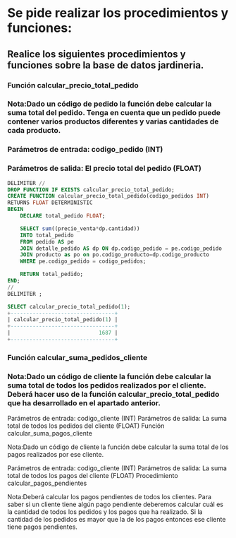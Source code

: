 # Se pide realizar los procedimientos y funciones:

## Realice los siguientes procedimientos y funciones sobre la base de datos jardineria.

### Función calcular_precio_total_pedido
### Nota:Dado un código de pedido la función debe calcular la suma total del pedido. Tenga en cuenta que un pedido puede contener varios productos diferentes y varias cantidades de cada producto.
### Parámetros de entrada: codigo_pedido (INT)
### Parámetros de salida: El precio total del pedido (FLOAT)

```sql
DELIMITER //
DROP FUNCTION IF EXISTS calcular_precio_total_pedido;
CREATE FUNCTION calcular_precio_total_pedido(codigo_pedidos INT) 
RETURNS FLOAT DETERMINISTIC
BEGIN
    DECLARE total_pedido FLOAT;

    SELECT sum((precio_venta*dp.cantidad))
    INTO total_pedido
    FROM pedido AS pe
    JOIN detalle_pedido AS dp ON dp.codigo_pedido = pe.codigo_pedido
    JOIN producto as po on po.codigo_producto=dp.codigo_producto
    WHERE pe.codigo_pedido = codigo_pedidos;

    RETURN total_pedido;
END;
//
DELIMITER ;

SELECT calcular_precio_total_pedido(1);
+---------------------------------+
| calcular_precio_total_pedido(1) |
+---------------------------------+
|                            1687 |
+---------------------------------+
```


### Función calcular_suma_pedidos_cliente
### Nota:Dado un código de cliente la función debe calcular la suma total de todos los pedidos realizados por el cliente. Deberá hacer uso de la función calcular_precio_total_pedido que ha desarrollado en el apartado anterior.

Parámetros de entrada: codigo_cliente (INT)
Parámetros de salida: La suma total de todos los pedidos del cliente (FLOAT)
Función calcular_suma_pagos_cliente

Nota:Dado un código de cliente la función debe calcular la suma total de los pagos realizados por ese cliente.

Parámetros de entrada: codigo_cliente (INT)
Parámetros de salida: La suma total de todos los pagos del cliente (FLOAT)
Procedimiento calcular_pagos_pendientes

Nota:Deberá calcular los pagos pendientes de todos los clientes. Para saber si un cliente tiene algún pago pendiente deberemos calcular cuál es la cantidad de todos los pedidos y los pagos que ha realizado. Si la cantidad de los pedidos es mayor que la de los pagos entonces ese cliente tiene pagos pendientes.